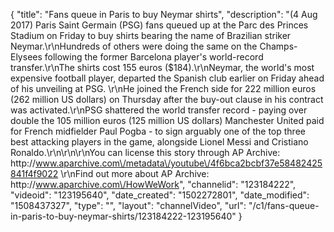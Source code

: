 {
    "title": "Fans queue in Paris to buy Neymar shirts",
    "description": "(4 Aug 2017) Paris Saint Germain (PSG) fans queued up at the Parc des Princes Stadium on Friday to buy shirts bearing the name of Brazilian striker Neymar.\r\nHundreds of others were doing the same on the Champs-Elysees following the former Barcelona player's world-record transfer.\r\nThe shirts cost 155 euros ($184).\r\nNeymar, the world's most expensive football player, departed the Spanish club earlier on Friday ahead of his unveiling at PSG. \r\nHe joined the French side for 222 million euros (262 million US dollars) on Thursday after the buy-out clause in his contract was activated.\r\nPSG shattered the world transfer record - paying over double the 105 million euros (125 million US dollars) Manchester United paid for French midfielder Paul Pogba - to sign arguably one of the top three best attacking players in the game, alongside Lionel Messi and Cristiano Ronaldo.\r\n\r\n\r\nYou can license this story through AP Archive: http:\/\/www.aparchive.com\/metadata\/youtube\/4f6bca2bcbf37e58482425841f4f9022 \r\nFind out more about AP Archive: http:\/\/www.aparchive.com\/HowWeWork",
    "channelid": "123184222",
    "videoid": "123195640",
    "date_created": "1502272801",
    "date_modified": "1508437327",
    "type": "",
    "layout": "channelVideo",
    "url": "\/c1\/fans-queue-in-paris-to-buy-neymar-shirts\/123184222-123195640"
}